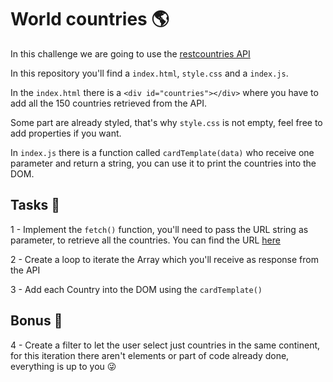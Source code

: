 # World countries 🌎

In this challenge we are going to use the [restcountries API](https://restcountries.eu/)

In this repository you'll find a `index.html`, `style.css` and a `index.js`.

In the `index.html` there is a `<div id="countries"></div>` where you have to add all the 150 countries retrieved from the API.

Some part are already styled, that's why `style.css` is not empty, feel free to add properties if you want.

In `index.js` there is a function called `cardTemplate(data)` who receive one parameter and return a string, you can use it to print the countries into the DOM.

## Tasks 📝

1 - Implement the `fetch()` function, you'll need to pass the URL string as parameter, to retrieve all the countries. You can find the URL [here](https://restcountries.eu/#api-endpoints-all)

2 - Create a loop to iterate the Array which you'll receive as response from the API 

3 - Add each Country into the DOM using the `cardTemplate()`

## Bonus 🎁

4 - Create a filter to let the user select just countries in the same continent, for this iteration there aren't elements or part of code already done, everything is up to you 😜
